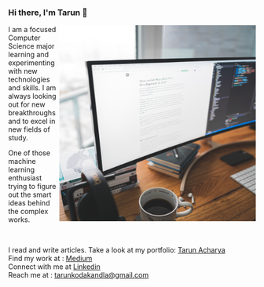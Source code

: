 ### Hi there, I'm Tarun 👋
<img align="right" width="400" height="400" src="https://github.com/Tarun-Acharya/Tarun-Acharya/blob/master/karl-pawlowicz-gbRaa67fEPo-unsplash.jpg">
I am a focused Computer Science major learning and experimenting with new technologies and skills. I am always looking out for new breakthroughs and to excel in new fields of study.

One of those machine learning enthusiast trying to figure out the smart ideas behind the complex works.

<br>

I read and write articles.
Take a look at my portfolio: [Tarun Acharya](https://tarun-acharya.github.io/TarunAcharya/)<br>
Find my work at : [Medium](https://medium.com/@tarunkodakandla)<br>
Connect with me at [Linkedin](https://www.linkedin.com/in/tarun-acharya/)<br>
Reach me at : [tarunkodakandla@gmail.com](mailto:tarunkodakandla@gmail.com)

<!--
**Tarun-Acharya/Tarun-Acharya** is a ✨ _special_ ✨ repository because its `README.md` (this file) appears on your GitHub profile.

Here are some ideas to get you started:

- 🔭 I’m currently working on ...
- 🌱 I’m currently learning ...
- 👯 I’m looking to collaborate on ...
- 🤔 I’m looking for help with ...
- 💬 Ask me about ...
- 📫 How to reach me: ...
- 😄 Pronouns: ...
- ⚡ Fun fact: ...
-->
